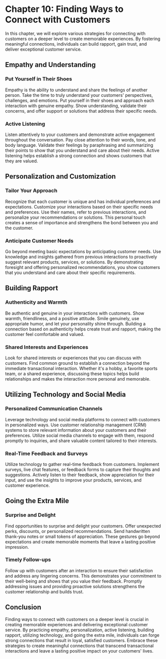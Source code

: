 Chapter 10: Finding Ways to Connect with Customers
==================================================

In this chapter, we will explore various strategies for connecting with customers on a deeper level to create memorable experiences. By fostering meaningful connections, individuals can build rapport, gain trust, and deliver exceptional customer service.

Empathy and Understanding
-------------------------

### Put Yourself in Their Shoes

Empathy is the ability to understand and share the feelings of another person. Take the time to truly understand your customers' perspectives, challenges, and emotions. Put yourself in their shoes and approach each interaction with genuine empathy. Show understanding, validate their concerns, and offer support or solutions that address their specific needs.

### Active Listening

Listen attentively to your customers and demonstrate active engagement throughout the conversation. Pay close attention to their words, tone, and body language. Validate their feelings by paraphrasing and summarizing their points to show that you understand and care about their needs. Active listening helps establish a strong connection and shows customers that they are valued.

Personalization and Customization
---------------------------------

### Tailor Your Approach

Recognize that each customer is unique and has individual preferences and expectations. Customize your interactions based on their specific needs and preferences. Use their names, refer to previous interactions, and personalize your recommendations or solutions. This personal touch creates a sense of importance and strengthens the bond between you and the customer.

### Anticipate Customer Needs

Go beyond meeting basic expectations by anticipating customer needs. Use knowledge and insights gathered from previous interactions to proactively suggest relevant products, services, or solutions. By demonstrating foresight and offering personalized recommendations, you show customers that you understand and care about their specific requirements.

Building Rapport
----------------

### Authenticity and Warmth

Be authentic and genuine in your interactions with customers. Show warmth, friendliness, and a positive attitude. Smile genuinely, use appropriate humor, and let your personality shine through. Building a connection based on authenticity helps create trust and rapport, making the customer feel comfortable and valued.

### Shared Interests and Experiences

Look for shared interests or experiences that you can discuss with customers. Find common ground to establish a connection beyond the immediate transactional interaction. Whether it's a hobby, a favorite sports team, or a shared experience, discussing these topics helps build relationships and makes the interaction more personal and memorable.

Utilizing Technology and Social Media
-------------------------------------

### Personalized Communication Channels

Leverage technology and social media platforms to connect with customers in personalized ways. Use customer relationship management (CRM) systems to store relevant information about your customers and their preferences. Utilize social media channels to engage with them, respond promptly to inquiries, and share valuable content tailored to their interests.

### Real-Time Feedback and Surveys

Utilize technology to gather real-time feedback from customers. Implement surveys, live chat features, or feedback forms to capture their thoughts and suggestions. Actively listen to their feedback, show appreciation for their input, and use the insights to improve your products, services, and customer experience.

Going the Extra Mile
--------------------

### Surprise and Delight

Find opportunities to surprise and delight your customers. Offer unexpected perks, discounts, or personalized recommendations. Send handwritten thank-you notes or small tokens of appreciation. These gestures go beyond expectations and create memorable moments that leave a lasting positive impression.

### Timely Follow-ups

Follow up with customers after an interaction to ensure their satisfaction and address any lingering concerns. This demonstrates your commitment to their well-being and shows that you value their feedback. Promptly addressing issues and providing proactive solutions strengthens the customer relationship and builds trust.

Conclusion
----------

Finding ways to connect with customers on a deeper level is crucial in creating memorable experiences and delivering exceptional customer service. By practicing empathy, personalization, active listening, building rapport, utilizing technology, and going the extra mile, individuals can forge strong connections that result in loyal, satisfied customers. Embrace these strategies to create meaningful connections that transcend transactional interactions and leave a lasting positive impact on your customers' lives.
